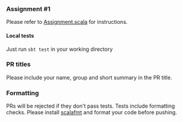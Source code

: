 ### Assignment #1

Please refer to [Assignment.scala](src/test/scala/ua/kpi/pti/fp/l1/assignment/Assignment.scala) for instructions.

#### Local tests

Just run `sbt test` in your working directory

### PR titles

Please include your name, group and short summary in the PR title.

### Formatting

PRs will be rejected if they don't pass tests. Tests include formatting checks. Please install [scalafmt](https://scalameta.org/scalafmt/docs/installation.html) and format your code before pushing.
